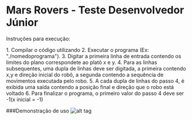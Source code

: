 # Mars Rovers - Teste Desenvolvedor Júnior
<p>Instruções para execução:</p>
1. Compilar o código utilizando 
2. Executar o programa (Ex: "./nomedoprograma").
3. Digitar a primeira linha de entrada contendo os limites do plano correspondete ao platô x e y.
4. Para as linhas subsequentes, uma dupla de linhas deve ser digitada, a primeira contendo x,y e direção inicial do robô, a segunda contendo a sequência de movimentos executada pelo robo.
5. A cada dupla de linhas do passo 4, é exibida uma saída contendo a posição final e direção que o robo está voltado
6. Para finalizar o programa, o primeiro valor do passo 4 deve ser -1(x inicial = -1)

###Demonstração de uso
![alt tag](http://i.imgur.com/SB1XDb7.png)
